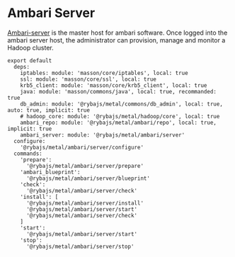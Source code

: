 
# Ambari Server

[Ambari-server][Ambari-server] is the master host for ambari software.
Once logged into the ambari server host, the administrator can  provision, 
manage and monitor a Hadoop cluster.

    export default
      deps:
        iptables: module: 'masson/core/iptables', local: true
        ssl: module: 'masson/core/ssl', local: true
        krb5_client: module: 'masson/core/krb5_client', local: true
        java: module: 'masson/commons/java', local: true, recommanded: true
        db_admin: module: '@rybajs/metal/commons/db_admin', local: true, auto: true, implicit: true
        # hadoop_core: module: '@rybajs/metal/hadoop/core', local: true
        ambari_repo: module: '@rybajs/metal/ambari/repo', local: true, implicit: true
        ambari_server: module: '@rybajs/metal/ambari/server'
      configure:
        '@rybajs/metal/ambari/server/configure'
      commands:
        'prepare':
          '@rybajs/metal/ambari/server/prepare'
        'ambari_blueprint':
          '@rybajs/metal/ambari/server/blueprint'
        'check':
          '@rybajs/metal/ambari/server/check'
        'install': [
          '@rybajs/metal/ambari/server/install'
          '@rybajs/metal/ambari/server/start'
          '@rybajs/metal/ambari/server/check'
        ]
        'start':
          '@rybajs/metal/ambari/server/start'
        'stop':
          '@rybajs/metal/ambari/server/stop'

[Ambari-server]: http://ambari.apache.org
